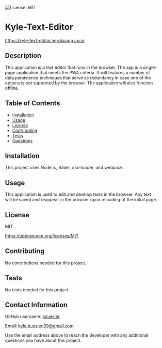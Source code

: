 ![License: MIT](https://img.shields.io/badge/License-MIT-brightgreen.svg)

# Kyle-Text-Editor
https://kyle-text-editor.herokuapp.com/
  
## Description
This application is a text editor that runs in the browser. The app is a single-page application that meets the PWA criteria. It will features a number of data persistence techniques that serve as redundancy in case one of the options is not supported by the browser. The application will also function offline.
  
## Table of Contents
- [Installation](#installation)
- [Usage](#usage)
- [License](#license)
- [Contributing](#contributing)
- [Tests](#tests)
- [Questions](#contact-information)
  
## Installation
This project uses Node.js, Babel, css-loader, and webpack.

## Usage
This application is used to edit and develop texts in the browser. Any text will be saved and reappear in the browser upon reloading of the initial page.

## License
MIT

https://opensource.org/licenses/MIT

## Contributing
No contributions needed for this project.

## Tests
No tests needed for this project

## Contact Information
GitHub username: [kduesler](github.com/kduesler)

Email: kyle.duesler.09@gmail.com

Use the email address above to reach the developer with any additional questions you have about this project.

